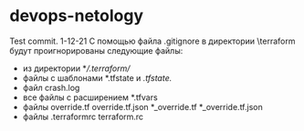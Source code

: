# devops-netology
Test commit. 1-12-21
С помощью файла .gitignore в директории \terraform будут проигнорированы следующие файлы:
- из директории **/.terraform/*
- файлы с шаблонами *.tfstate и *.tfstate.*
- файл crash.log
- все файлы с расширением *.tfvars
- файлы override.tf
	override.tf.json
	*_override.tf
	*_override.tf.json
- файлы .terraformrc
	terraform.rc